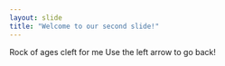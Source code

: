 ```yaml
---
layout: slide
title: "Welcome to our second slide!"
---
```

Rock of ages cleft for me
Use the left arrow to go back!
